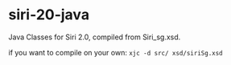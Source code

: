 siri-20-java
============

Java Classes for Siri 2.0, compiled from Siri_sg.xsd. 


if you want to compile on your own:
`xjc -d src/ xsd/siriSg.xsd`

